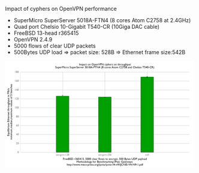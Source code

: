 Impact of cyphers on OpenVPN performance
  - SuperMicro SuperServer 5018A-FTN4 (8 cores Atom C2758 at 2.4GHz)
  - Quad port Chelsio 10-Gigabit T540-CR (10Giga DAC cable)
  - FreeBSD 13-head r365415
  - OpenVPN 2.4.9
  - 5000 flows of clear UDP packets
  - 500Bytes UDP load => packet size: 528B => Ethernet frame size:542B

![Impact of cyphers on OpenVPN performance on SuperServer 5018A-FTN4](graph.png)

